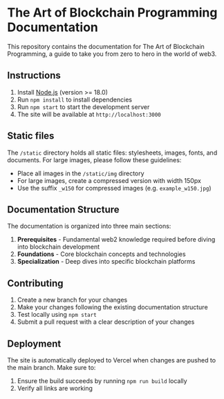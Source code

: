 # The Art of Blockchain Programming Documentation

This repository contains the documentation for The Art of Blockchain Programming, a guide to take you from zero to hero in the world of web3.

## Instructions

1. Install [Node.js](https://nodejs.org/) (version >= 18.0)
2. Run `npm install` to install dependencies
3. Run `npm start` to start the development server
4. The site will be available at `http://localhost:3000`

## Static files

The `/static` directory holds all static files: stylesheets, images, fonts, and documents. For large images, please follow these guidelines:

- Place all images in the `/static/img` directory
- For large images, create a compressed version with width 150px
- Use the suffix `_w150` for compressed images (e.g. `example_w150.jpg`)

## Documentation Structure

The documentation is organized into three main sections:

1. **Prerequisites** - Fundamental web2 knowledge required before diving into blockchain development
2. **Foundations** - Core blockchain concepts and technologies
3. **Specialization** - Deep dives into specific blockchain platforms

## Contributing

1. Create a new branch for your changes
2. Make your changes following the existing documentation structure
3. Test locally using `npm start`
4. Submit a pull request with a clear description of your changes

## Deployment

The site is automatically deployed to Vercel when changes are pushed to the main branch. Make sure to:

1. Ensure the build succeeds by running `npm run build` locally 
2. Verify all links are working